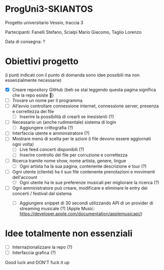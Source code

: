 # ProgUni3-SKIANTOS
Progetto universitario Vessio, traccia 3

Partecipanti: Fanelli Stefano, Scialpi Mario Giacomo, Taglio Lorenzo

Data di consegna: ?


# Obiettivi progetto
(i punti indicati con il punto di domanda sono idee possibili ma non essenzialmente necessarie)
- [X] Creare repository GitHub (beh se stai leggendo questa pagina significa che la repo esiste 🗿)
- [ ] Trovare un nome per il programma
- [ ] All’avvio controllare connessione internet, connessione server, presenza e correttezza dei file
    - [ ] Inserire la possibilità di crearli se inesistenti (?)
- [ ] Necessario un (anche rudimentale) sistema di login
    - [ ] Aggiungere crittografia (?)
- [ ] Interfaccia utente e amministratore (?)
- [ ] Mostrare menù di scelta per le azioni (i file devono essere aggiornati ogni volta)
    - [ ] Live feed concerti disponibili (?)
    - [ ] Inserire controllo dei file per corruzione e correttezza
- [ ] Ricerca tramite nome show, nome artista, genere, lingue
    - [ ] Ogni artista ha la sua pagina, contenente descrizione e tour (?)
- [ ] Ogni utente (cliente) ha il suo file contenente prenotazioni e movimenti dell'account
    - [ ] Ogni utente ha le sue preferenze musicali per migliorare la ricerca (?)
- [ ] Ogni amministratore può creare, modificare e eliminare le entry dei concerti / festival dal sistema
    - [ ] Aggiungere snippet di 30 secondi utilizzando API di un provider di streaming musicale (?) (Apple Music: https://developer.apple.com/documentation/applemusicapi/)


# Idee totalmente non essenziali
- [ ] Internazionalizzare la repo (?)
- [ ] Interfaccia grafica (?)

Good luck and DON'T fuck it up
